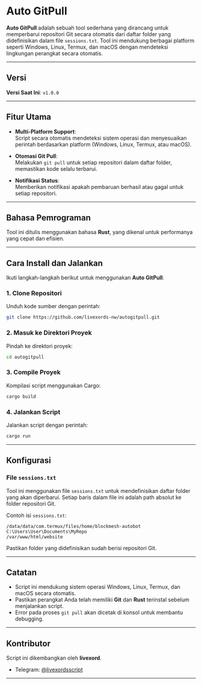 # Auto GitPull
**Auto GitPull** adalah sebuah tool sederhana yang dirancang untuk memperbarui repositori Git secara otomatis dari daftar folder yang didefinisikan dalam file `sessions.txt`. Tool ini mendukung berbagai platform seperti Windows, Linux, Termux, dan macOS dengan mendeteksi lingkungan perangkat secara otomatis.

---

## Versi
**Versi Saat Ini**: `v1.0.0`

---

## Fitur Utama
- **Multi-Platform Support**:  
  Script secara otomatis mendeteksi sistem operasi dan menyesuaikan perintah berdasarkan platform (Windows, Linux, Termux, atau macOS).

- **Otomasi Git Pull**:  
  Melakukan `git pull` untuk setiap repositori dalam daftar folder, memastikan kode selalu terbarui.

- **Notifikasi Status**:  
  Memberikan notifikasi apakah pembaruan berhasil atau gagal untuk setiap repositori.

---

## Bahasa Pemrograman
Tool ini ditulis menggunakan bahasa **Rust**, yang dikenal untuk performanya yang cepat dan efisien.

---

## Cara Install dan Jalankan

Ikuti langkah-langkah berikut untuk menggunakan **Auto GitPull**:

### 1. Clone Repositori
Unduh kode sumber dengan perintah:
```bash
git clone https://github.com/livexords-nw/autogitpull.git
```

### 2. Masuk ke Direktori Proyek
Pindah ke direktori proyek:
```bash
cd autogitpull
```

### 3. Compile Proyek
Kompilasi script menggunakan Cargo:
```bash
cargo build
```

### 4. Jalankan Script
Jalankan script dengan perintah:
```bash
cargo run
```

---

## Konfigurasi
### File `sessions.txt`
Tool ini menggunakan file `sessions.txt` untuk mendefinisikan daftar folder yang akan diperbarui. Setiap baris dalam file ini adalah path absolut ke folder repositori Git.

Contoh isi `sessions.txt`:
```
/data/data/com.termux/files/home/blockmesh-autobot
C:\Users\User\Documents\MyRepo
/var/www/html/website
```

Pastikan folder yang didefinisikan sudah berisi repositori Git.

---

## Catatan
- Script ini mendukung sistem operasi Windows, Linux, Termux, dan macOS secara otomatis.
- Pastikan perangkat Anda telah memiliki **Git** dan **Rust** terinstal sebelum menjalankan script.
- Error pada proses `git pull` akan dicetak di konsol untuk membantu debugging.

---

## Kontributor
Script ini dikembangkan oleh **livexord**.  
- Telegram: [@livexordsscript](https://t.me/livexordsscript)

--- 
